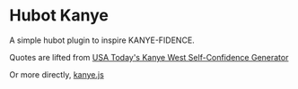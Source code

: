 # Hubot Kanye

A simple hubot plugin to inspire KANYE-FIDENCE. 

Quotes are lifted from [USA Today's Kanye West Self-Confidence Generator](http://usatoday30.usatoday.com/exp/kanye/kanye.html)

Or more directly, [kanye.js](http://usatoday30.usatoday.com/exp/kanye/js/kanye.js)
